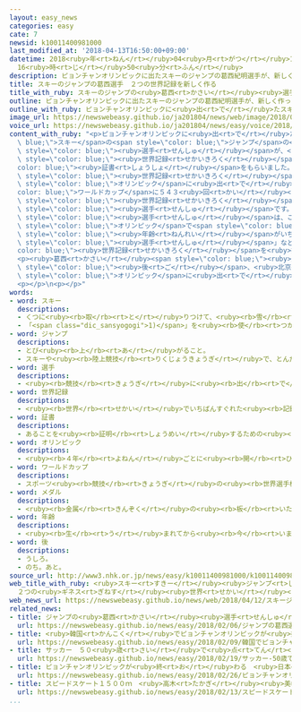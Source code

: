 ```yaml
---
layout: easy_news
categories: easy
cate: 7
newsid: k10011400981000
last_modified_at: '2018-04-13T16:50:00+09:00'
datetime: 2018<ruby>年<rt>ねん</rt></ruby>04<ruby>月<rt>がつ</rt></ruby>13<ruby>日<rt>にち</rt></ruby>
  16<ruby>時<rt>じ</rt></ruby>50<ruby>分<rt>ふん</rt></ruby>
description: ピョンチャンオリンピックに出たスキーのジャンプの葛西紀明選手が、新しく作った２つのギネス世界記録の証書をもらいました。
title: スキーのジャンプの葛西選手　２つの世界記録を新しく作る
title_with_ruby: スキーのジャンプの<ruby>葛西<rt>かさい</rt></ruby><ruby>選手<rt>せんしゅ</rt></ruby>　２つの<ruby>世界記録<rt>せかいきろく</rt></ruby>を<ruby>新<rt>あたら</rt></ruby>しく<ruby>作<rt>つく</rt></ruby>る
outline: ピョンチャンオリンピックに出たスキーのジャンプの葛西紀明選手が、新しく作った２つのギネス世界記録の証書をもらいました。
outline_with_ruby: ピョンチャンオリンピックに<ruby>出<rt>で</rt></ruby>たスキーのジャンプの<ruby>葛西<rt>かさい</rt></ruby><ruby>紀明<rt>のりあき</rt></ruby><ruby>選手<rt>せんしゅ</rt></ruby>が、<ruby>新<rt>あたら</rt></ruby>しく<ruby>作<rt>つく</rt></ruby>った２つのギネス<ruby>世界記録<rt>せかいきろく</rt></ruby>の<ruby>証書<rt>しょうしょ</rt></ruby>をもらいました。
image_url: https://newswebeasy.github.io/ja201804/news/web/image/2018/04/12/K10011400981_1804122318_1804122319_01_02.jpg
voice_url: https://newswebeasy.github.io/ja201804/news/easy/voice/2018/04/13/k10011400981000.mp4
content_with_ruby: "<p>ピョンチャンオリンピックに<ruby>出<rt>で</rt></ruby>た<span style=\"color:\
  \ blue;\">スキー</span>の<span style=\"color: blue;\">ジャンプ</span>の<ruby>葛西<rt>かさい</rt></ruby><ruby>紀明<rt>のりあき</rt></ruby><span\
  \ style=\"color: blue;\"><ruby>選手<rt>せんしゅ</rt></ruby></span>が、<ruby>新<rt>あたら</rt></ruby>しく<ruby>作<rt>つく</rt></ruby>った２つのギネス<span\
  \ style=\"color: blue;\"><ruby>世界記録<rt>せかいきろく</rt></ruby></span>の<span style=\"\
  color: blue;\"><ruby>証書<rt>しょうしょ</rt></ruby></span>をもらいました。</p>\n<p><ruby>新<rt>あたら</rt></ruby>しい<span\
  \ style=\"color: blue;\"><ruby>世界記録<rt>せかいきろく</rt></ruby></span>は、<ruby>今<rt>いま</rt></ruby>まででいちばん<ruby>多<rt>おお</rt></ruby>い８<ruby>回<rt>かい</rt></ruby><ruby>冬<rt>ふゆ</rt></ruby>の<span\
  \ style=\"color: blue;\">オリンピック</span>に<ruby>出<rt>で</rt></ruby>たことと、<span style=\"\
  color: blue;\">ワールドカップ</span>に５４３<ruby>回<rt>かい</rt></ruby><ruby>出<rt>で</rt></ruby>たことです。どちらも、<ruby>今<rt>いま</rt></ruby>までの<span\
  \ style=\"color: blue;\"><ruby>世界記録<rt>せかいきろく</rt></ruby></span>を<ruby>持<rt>も</rt></ruby>っていたのは<ruby>葛西<rt>かさい</rt></ruby><span\
  \ style=\"color: blue;\"><ruby>選手<rt>せんしゅ</rt></ruby></span>です。</p>\n<p><ruby>葛西<rt>かさい</rt></ruby><span\
  \ style=\"color: blue;\"><ruby>選手<rt>せんしゅ</rt></ruby></span>は、このほかに「<ruby>冬<rt>ふゆ</rt></ruby>の<span\
  \ style=\"color: blue;\">オリンピック</span>で<span style=\"color: blue;\">メダル</span>を<ruby>取<rt>と</rt></ruby>ったときの<span\
  \ style=\"color: blue;\"><ruby>年齢<rt>ねんれい</rt></ruby></span>がいちばん<ruby>上<rt>うえ</rt></ruby>の<span\
  \ style=\"color: blue;\"><ruby>選手<rt>せんしゅ</rt></ruby></span>」など３つの<span style=\"\
  color: blue;\"><ruby>世界記録<rt>せかいきろく</rt></ruby></span>を<ruby>持<rt>も</rt></ruby>っています。</p>\n\
  <p><ruby>葛西<rt>かさい</rt></ruby><span style=\"color: blue;\"><ruby>選手<rt>せんしゅ</rt></ruby></span>は「もうすぐ４６<ruby>歳<rt>さい</rt></ruby>になりますが、４<ruby>年<rt>ねん</rt></ruby><span\
  \ style=\"color: blue;\"><ruby>後<rt>ご</rt></ruby></span>、<ruby>北京<rt>ぺきん</rt></ruby>で９<ruby>回<rt>かい</rt></ruby><ruby>目<rt>め</rt></ruby>の<span\
  \ style=\"color: blue;\">オリンピック</span>に<ruby>出<rt>で</rt></ruby>たいです」と<ruby>話<rt>はな</rt></ruby>しています。</p>\n\
  <p></p>\n<p></p>"
words:
- word: スキー
  descriptions:
  - くつに<ruby><rb>取</rb><rt>と</rt></ruby>りつけて、<ruby><rb>雪</rb><rt>ゆき</rt></ruby>の<ruby><rb>上</rb><rt>うえ</rt></ruby>をすべる<ruby><rb>細長</rb><rt>ほそなが</rt></ruby>い<ruby><rb>板</rb><rt>いた</rt></ruby>。
  - 「<span class="dic_sansyogogi">1)</span>」を<ruby><rb>使</rb><rt>つか</rt></ruby>って<ruby><rb>雪</rb><rt>ゆき</rt></ruby>の<ruby><rb>上</rb><rt>うえ</rt></ruby>をすべるスポーツ。
- word: ジャンプ
  descriptions:
  - とび<ruby><rb>上</rb><rt>あ</rt></ruby>がること。
  - スキーや<ruby><rb>陸上競技</rb><rt>りくじょうきょうぎ</rt></ruby>で、とんだ<ruby><rb>距離</rb><rt>きょり</rt></ruby>や<ruby><rb>高</rb><rt>たか</rt></ruby>さをきそう<ruby><rb>種目</rb><rt>しゅもく</rt></ruby>。
- word: 選手
  descriptions:
  - <ruby><rb>競技</rb><rt>きょうぎ</rt></ruby>に<ruby><rb>出</rb><rt>で</rt></ruby>るために<ruby><rb>選</rb><rt>えら</rt></ruby>ばれた<ruby><rb>人</rb><rt>ひと</rt></ruby>。
- word: 世界記録
  descriptions:
  - <ruby><rb>世界</rb><rt>せかい</rt></ruby>でいちばんすぐれた<ruby><rb>記録</rb><rt>きろく</rt></ruby>。
- word: 証書
  descriptions:
  - あることを<ruby><rb>証明</rb><rt>しょうめい</rt></ruby>するための<ruby><rb>書類</rb><rt>しょるい</rt></ruby>。
- word: オリンピック
  descriptions:
  - <ruby><rb>４年</rb><rt>よねん</rt></ruby>ごとに<ruby><rb>開</rb><rt>ひら</rt></ruby>かれ、<ruby><rb>世界</rb><rt>せかい</rt></ruby>じゅうの<ruby><rb>国々</rb><rt>くにぐに</rt></ruby>から<ruby><rb>選手</rb><rt>せんしゅ</rt></ruby>が<ruby><rb>参加</rb><rt>さんか</rt></ruby>する<ruby><rb>競技大会</rb><rt>きょうぎたいかい</rt></ruby>。<ruby><rb>古代</rb><rt>こだい</rt></ruby>ギリシャのオリンピアで<ruby><rb>開</rb><rt>ひら</rt></ruby>かれた<ruby><rb>古代</rb><rt>こだい</rt></ruby>オリンピックにならって、フランスのクーベルタンの<ruby><rb>力</rb><rt>ちから</rt></ruby>で、１８９６<ruby><rb>年</rb><rt>ねん</rt></ruby>にギリシャのアテネで<ruby><rb>開</rb><rt>ひら</rt></ruby>かれたのが、<ruby><rb>近代</rb><rt>きんだい</rt></ruby>オリンピックの<ruby><rb>始</rb><rt>はじ</rt></ruby>まり。<ruby><rb>五輪</rb><rt>ごりん</rt></ruby>。
- word: ワールドカップ
  descriptions:
  - スポーツ<ruby><rb>競技</rb><rt>きょうぎ</rt></ruby>の<ruby><rb>世界選手権大会</rb><rt>せかいせんしゅけんたいかい</rt></ruby>の<ruby><rb>優勝者</rb><rt>ゆうしょうしゃ</rt></ruby>にあたえられるカップ。また、そのカップを<ruby><rb>争</rb><rt>あらそ</rt></ruby>う<ruby><rb>大会</rb><rt>たいかい</rt></ruby>。<ruby><rb>W杯</rb><rt>ダブリューはい</rt></ruby>。
- word: メダル
  descriptions:
  - <ruby><rb>金属</rb><rt>きんぞく</rt></ruby>の<ruby><rb>板</rb><rt>いた</rt></ruby>に、<ruby><rb>絵</rb><rt>え</rt></ruby>や<ruby><rb>文字</rb><rt>もじ</rt></ruby>などをうきぼりにしたもの。<ruby><rb>記念品</rb><rt>きねんひん</rt></ruby>や<ruby><rb>賞品</rb><rt>しょうひん</rt></ruby>などにする。
- word: 年齢
  descriptions:
  - <ruby><rb>生</rb><rt>う</rt></ruby>まれてから<ruby><rb>今</rb><rt>いま</rt></ruby>までの<ruby><rb>年</rb><rt>とし</rt></ruby>の<ruby><rb>数</rb><rt>かず</rt></ruby>。とし。
- word: 後
  descriptions:
  - うしろ。
  - のち。あと。
source_url: http://www3.nhk.or.jp/news/easy/k10011400981000/k10011400981000.html
web_title_with_ruby: <ruby>スキー<rt>すきー</rt></ruby><ruby>ジャンプ<rt>じゃんぷ</rt></ruby> <ruby>葛西<rt>かさい</rt></ruby>
  ２つの<ruby>ギネス<rt>ぎねす</rt></ruby><ruby>世界<rt>せかい</rt></ruby><ruby>記録<rt>きろく</rt></ruby><ruby>更新<rt>こうしん</rt></ruby>で<ruby>認定<rt>にんてい</rt></ruby>
web_news_url: https://newswebeasy.github.io/news/web/2018/04/12/スキージャンプ-葛西-2つのギネス世界記録更新で認定
related_news:
- title: ジャンプの<ruby>葛西<rt>かさい</rt></ruby><ruby>選手<rt>せんしゅ</rt></ruby>「オリンピックで<ruby>金<rt>きん</rt></ruby>メダルをとりたい」
  url: https://newswebeasy.github.io/news/easy/2018/02/06/ジャンプの葛西選手オリンピックで金メダルをとりたい
- title: <ruby>韓国<rt>かんこく</rt></ruby>でピョンチャンオリンピックが<ruby>始<rt>はじ</rt></ruby>まる
  url: https://newswebeasy.github.io/news/easy/2018/02/09/韓国でピョンチャンオリンピックが始まる
- title: サッカー　５０<ruby>歳<rt>さい</rt></ruby>で<ruby>点<rt>てん</rt></ruby>を<ruby>入<rt>い</rt></ruby>れた<ruby>三浦<rt>みうら</rt></ruby><ruby>選手<rt>せんしゅ</rt></ruby>がギネス<ruby>世界記録<rt>せかいきろく</rt></ruby>
  url: https://newswebeasy.github.io/news/easy/2018/02/19/サッカー-50歳で点を入れた三浦選手がギネス世界記録
- title: ピョンチャンオリンピックが<ruby>終<rt>お</rt></ruby>わる　<ruby>日本<rt>にっぽん</rt></ruby>のメダルは１３<ruby>個<rt>こ</rt></ruby>
  url: https://newswebeasy.github.io/news/easy/2018/02/26/ピョンチャンオリンピックが終わる-日本のメダルは13個
- title: スピードスケート１５００ｍ　<ruby>高木<rt>たかぎ</rt></ruby><ruby>美帆<rt>みほ</rt></ruby><ruby>選手<rt>せんしゅ</rt></ruby>が<ruby>銀<rt>ぎん</rt></ruby>メダル
  url: https://newswebeasy.github.io/news/easy/2018/02/13/スピードスケート1500m-高木美帆選手が銀メダル
...
```

